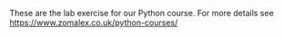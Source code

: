These are the lab exercise for our Python course.  For more details see https://www.zomalex.co.uk/python-courses/ 
